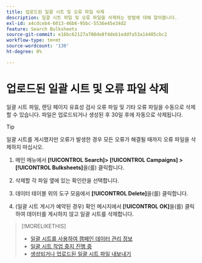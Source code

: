 ```yaml
---
title: 업로드된 일괄 시트 및 오류 파일 삭제
description: 일괄 시트 파일 및 오류 파일을 삭제하는 방법에 대해 알아봅니다.
exl-id: a4cdceb4-6013-46b6-95bc-5536e45e34d2
feature: Search Bulksheets
source-git-commit: e16bc62127a708de8f4deb1eddfa53a14405cbc2
workflow-type: tm+mt
source-wordcount: '130'
ht-degree: 0%

---
```


# 업로드된 일괄 시트 및 오류 파일 삭제

일괄 시트 파일, 랜딩 페이지 유효성 검사 오류 파일 및 기타 오류 파일을 수동으로 삭제할 수 있습니다. 파일은 업로드되거나 생성된 후 30일 후에 자동으로 삭제됩니다.

>[!TIP]
>
>일괄 시트를 게시했지만 오류가 발생한 경우 모든 오류가 해결될 때까지 오류 파일을 삭제하지 마십시오.

1. 메인 메뉴에서 **[!UICONTROL Search]> [!UICONTROL Campaigns] >[!UICONTROL Bulksheets]**&#x200B;을(를) 클릭합니다.

1. 삭제할 각 파일 옆에 있는 확인란을 선택합니다.

1. 데이터 테이블 위의 도구 모음에서 **[!UICONTROL Delete]**&#x200B;을(를) 클릭합니다.

1. (일괄 시트 게시가 예약된 경우) 확인 메시지에서 **[!UICONTROL OK]**&#x200B;을(를) 클릭하여 데이터를 게시하지 않고 일괄 시트를 삭제합니다.

>[!MORELIKETHIS]
>
>* [일괄 시트를 사용하여 캠페인 데이터 관리 정보](bulksheet-about.md)
>* [일괄 시트 작업 중지 진행 중](bulksheet-stop-job.md)
>* [생성되거나 업로드된 일괄 시트 파일 내보내기](bulksheet-export.md)
